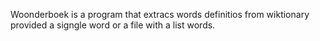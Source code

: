 Woonderboek is a program that extracs words definitios from wiktionary provided
a signgle word or a file with a list words.
